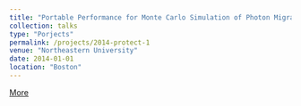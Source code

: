 ```yaml
---
title: "Portable Performance for Monte Carlo Simulation of Photon Migration in 3D Turbid Media for Single and Multiple GPUs"
collection: talks
type: "Porjects"
permalink: /projects/2014-protect-1
venue: "Northeastern University"
date: 2014-01-01
location: "Boston"
---
```


[More](https://web.northeastern.edu/protect/research/data-management-and-modeling-core/)

